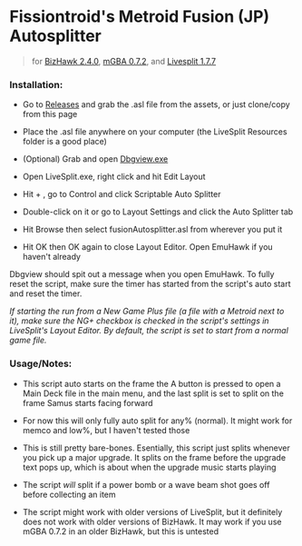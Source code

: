 # Fissiontroid's Metroid Fusion (JP) Autosplitter
> for [BizHawk 2.4.0](https://github.com/TASVideos/BizHawk/releases/), [mGBA 0.7.2](https://mgba.io/old.html), and [Livesplit 1.7.7](https://livesplit.org/downloads/)

### Installation:

* Go to [Releases](https://github.com/bjbzrc/fusion-autosplitter/releases) and grab the .asl file from the assets, or just clone/copy from this page

* Place the .asl file anywhere on your computer (the LiveSplit Resources folder is a good place)

* (Optional) Grab and open [Dbgview.exe](https://docs.microsoft.com/en-us/sysinternals/downloads/debugview)

* Open LiveSplit.exe, right click and hit Edit Layout

* Hit + , go to Control and click Scriptable Auto Splitter

* Double-click on it or go to Layout Settings and click the Auto Splitter tab

* Hit Browse then select fusionAutosplitter.asl from wherever you put it

* Hit OK then OK again to close Layout Editor. Open EmuHawk if you haven't already

Dbgview should spit out a message when you open EmuHawk. To fully reset the script, make sure the timer has started from the script's auto start and reset the timer.

*If starting the run from a New Game Plus file (a file with a Metroid next to it), make sure the NG+*
*checkbox is checked in the script's settings in LiveSplit's Layout Editor. By default, the script*
*is set to start from a normal game file.*

### Usage/Notes:

* This script auto starts on the frame the A button is pressed to open a Main Deck file in the main menu, and the last split is set to split on the frame Samus starts facing forward

* For now this will only fully auto split for any% (normal). It might work for memco and low%, but I haven't tested those

* This is still pretty bare-bones. Esentially, this script just splits whenever you pick up a major upgrade. It splits on the frame before the upgrade text pops up, which is about when the upgrade music starts playing

* The script *will* split if a power bomb or a wave beam shot goes off before collecting an item

* The script might work with older versions of LiveSplit, but it definitely does not work with older versions of BizHawk. It may work if you use mGBA 0.7.2 in an older BizHawk, but this is untested
